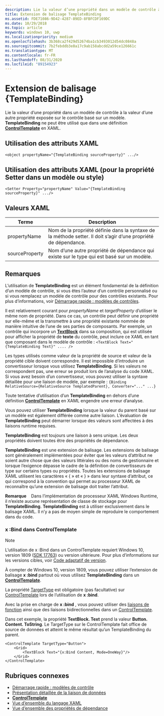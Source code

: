 ```yaml
---
description: Lie la valeur d’une propriété dans un modèle de contrôle à la valeur d’une autre propriété exposée sur le contrôle basé sur un modèle. TemplateBinding peut uniquement être utilisé dans une définition ControlTemplate en XAML.
title: Extension de balisage TemplateBinding
ms.assetid: FDE71086-9D42-4287-89ED-8FBFCDF169DC
ms.date: 10/29/2018
ms.topic: article
keywords: windows 10, uwp
ms.localizationpriority: medium
ms.openlocfilehash: 3b368ca2f429d52674ba1cb3493012d54dc0848a
ms.sourcegitcommit: 7b2febddb3e8a17c9ab158abcdd2a59ce126661c
ms.translationtype: MT
ms.contentlocale: fr-FR
ms.lasthandoff: 08/31/2020
ms.locfileid: "89154923"
---
```

# <a name="templatebinding-markup-extension"></a>Extension de balisage {TemplateBinding}

Lie la valeur d’une propriété dans un modèle de contrôle à la valeur d’une autre propriété exposée sur le contrôle basé sur un modèle. **TemplateBinding** ne peut être utilisé que dans une définition [**ControlTemplate**](/uwp/api/Windows.UI.Xaml.Controls.ControlTemplate) en XAML.

## <a name="xaml-attribute-usage"></a>Utilisation des attributs XAML

``` syntax
<object propertyName="{TemplateBinding sourceProperty}" .../>
```

## <a name="xaml-attribute-usage-for-setter-property-in-template-or-style"></a>Utilisation des attributs XAML (pour la propriété Setter dans un modèle ou style)

``` syntax
<Setter Property="propertyName" Value="{TemplateBinding sourceProperty}" .../>
```

## <a name="xaml-values"></a>Valeurs XAML

| Terme | Description |
|------|-------------|
| propertyName | Nom de la propriété définie dans la syntaxe de la méthode setter. Il doit s’agir d’une propriété de dépendance. |
| sourceProperty | Nom d’une autre propriété de dépendance qui existe sur le type qui est basé sur un modèle. |

## <a name="remarks"></a>Remarques

L’utilisation de **TemplateBinding** est un élément fondamental de la définition d’un modèle de contrôle, si vous êtes l’auteur d’un contrôle personnalisé ou si vous remplacez un modèle de contrôle pour des contrôles existants. Pour plus d’informations, voir [Démarrage rapide : modèles de contrôles](/previous-versions/windows/apps/hh465374(v=win.10)).

Il est relativement courant pour *propertyName* et *targetProperty* d’utiliser le même nom de propriété. Dans ce cas, un contrôle peut définir une propriété sur elle-même et la transmettre à une propriété existante nommée de manière intuitive de l’une de ses parties de composants. Par exemple, un contrôle qui incorpore un [**TextBlock**](/uwp/api/Windows.UI.Xaml.Controls.TextBlock) dans sa composition, qui est utilisée pour afficher la propriété de **texte** du contrôle, peut inclure ce XAML en tant que composant dans le modèle de contrôle : `<TextBlock Text="{TemplateBinding Text}" .... />`

Les types utilisés comme valeur de la propriété de source et valeur de la propriété cible doivent correspondre. Il est impossible d’introduire un convertisseur lorsque vous utilisez **TemplateBinding**. Si les valeurs ne correspondent pas, une erreur se produit lors de l’analyse du code XAML. Si vous avez besoin d’un convertisseur, vous pouvez utiliser la syntaxe détaillée pour une liaison de modèle, par exemple : `{Binding RelativeSource={RelativeSource TemplatedParent}, Converter="..." ...}`

Toute tentative d’utilisation d’un **TemplateBinding** en dehors d’une définition [**ControlTemplate**](/uwp/api/Windows.UI.Xaml.Controls.ControlTemplate) en XAML engendre une erreur d’analyse.

Vous pouvez utiliser **TemplateBinding** lorsque la valeur du parent basé sur un modèle est également différée comme autre liaison. L’évaluation de **TemplateBinding** peut démarrer lorsque des valeurs sont affectées à des liaisons runtime requises.

**TemplateBinding** est toujours une liaison à sens unique. Les deux propriétés doivent toutes être des propriétés de dépendance.

**TemplateBinding** est une extension de balisage. Les extensions de balisage sont généralement implémentées pour éviter que les valeurs d’attribut ne soient autre chose que des valeurs littérales ou des noms de gestionnaire et lorsque l’exigence dépasse le cadre de la définition de convertisseurs de type sur certains types ou propriétés. Toutes les extensions de balisage XAML utilisent les caractères « { » et « } » dans leur syntaxe d’attribut, ce qui correspond à la convention qui permet au processeur XAML de reconnaître qu’une extension de balisage doit traiter l’attribut.

**Remarque**    Dans l’implémentation de processeur XAML Windows Runtime, il n’existe aucune représentation de classe de stockage pour **TemplateBinding**. **TemplateBinding** est à utiliser exclusivement dans le balisage XAML. Il n’y a pas de moyen simple de reproduire le comportement dans du code.

### <a name="xbind-in-controltemplate"></a>x :Bind dans ControlTemplate

> [!NOTE]
> L’utilisation de x :Bind dans un ControlTemplate requiert Windows 10, version 1809 ([SDK 17763](https://developer.microsoft.com/windows/downloads/windows-10-sdk)) ou version ultérieure. Pour plus d’informations sur les versions cibles, voir [Code adaptatif de version](../debug-test-perf/version-adaptive-code.md).

À compter de Windows 10, version 1809, vous pouvez utiliser l’extension de balisage **x :bind** partout où vous utilisez **TemplateBinding** dans un [**ControlTemplate**](/uwp/api/Windows.UI.Xaml.Controls.ControlTemplate). 

La propriété [TargetType](/uwp/api/windows.ui.xaml.controls.controltemplate.targettype) est obligatoire (pas facultative) sur [ControlTemplate](/uwp/api/Windows.UI.Xaml.Controls.ControlTemplate) lors de l’utilisation de **x :bind**.

Avec la prise en charge de **x :bind** , vous pouvez utiliser des [liaisons de fonction](../data-binding/function-bindings.md) ainsi que des liaisons bidirectionnelles dans un [ControlTemplate](/uwp/api/Windows.UI.Xaml.Controls.ControlTemplate).

Dans cet exemple, la propriété **TextBlock. Text** prend la valeur **Button. Content. ToString**. Le TargetType sur le ControlTemplate fait office de source de données et atteint le même résultat qu’un TemplateBinding du parent.

```xaml
<ControlTemplate TargetType="Button">
    <Grid>
        <TextBlock Text="{x:Bind Content, Mode=OneWay}"/>
    </Grid>
</ControlTemplate>
```

## <a name="related-topics"></a>Rubriques connexes

* [Démarrage rapide : modèles de contrôle](/previous-versions/windows/apps/hh465374(v=win.10))
* [Présentation détaillée de la liaison de données](../data-binding/data-binding-in-depth.md)
* [**ControlTemplate**](/uwp/api/Windows.UI.Xaml.Controls.ControlTemplate)
* [Vue d’ensemble du langage XAML](xaml-overview.md)
* [Vue d’ensemble des propriétés de dépendance](dependency-properties-overview.md)
 